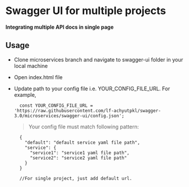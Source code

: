 # Swagger UI for multiple projects
__Integrating multiple API docs in single page__ <p>

## Usage

* Clone microservices branch and navigate to swagger-ui folder in your local machine
* Open index.html file
* Update path to your config file i.e. YOUR_CONFIG_FILE_URL. For example,
  ```JS
    const YOUR_CONFIG_FILE_URL = 'https://raw.githubusercontent.com/lf-achyutpkl/swagger-3.0/microservices/swagger-ui/config.json';
  ```

  > Your config file must match following pattern:
  ```JS
    {
      "default": "default service yaml file path",
      "service": {
        "service1": "service1 yaml file path",
        "service2": "service2 yaml file path"
      }
    }

    //For single project, just add default url.
  ```